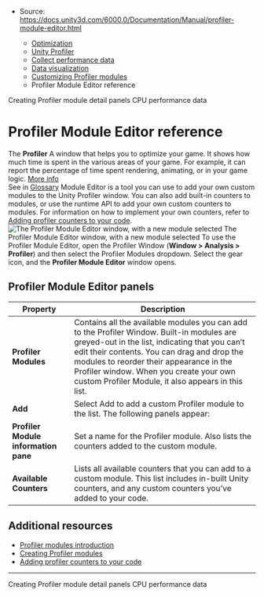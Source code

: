 * Source: https://docs.unity3d.com/6000.0/Documentation/Manual/profiler-module-editor.html

  * [Optimization](https://docs.unity3d.com/6000.0/Documentation/Manual/analysis.html)
  * [Unity Profiler](https://docs.unity3d.com/6000.0/Documentation/Manual/Profiler.html)
  * [Collect performance data](https://docs.unity3d.com/6000.0/Documentation/Manual/profiler-collect-data.html)
  * [Data visualization](https://docs.unity3d.com/6000.0/Documentation/Manual/profiler-visualizing-data.html)
  * [Customizing Profiler modules](https://docs.unity3d.com/6000.0/Documentation/Manual/profiler-customizing.html)
  * Profiler Module Editor reference


[](https://docs.unity3d.com/6000.0/Documentation/Manual/profiler-customizing-details-view.html)
Creating Profiler module detail panels
[](https://docs.unity3d.com/6000.0/Documentation/Manual/profiler-cpu.html)
CPU performance data
# Profiler Module Editor reference
The **Profiler** A window that helps you to optimize your game. It shows how much time is spent in the various areas of your game. For example, it can report the percentage of time spent rendering, animating, or in your game logic. [More info](https://docs.unity3d.com/6000.0/Documentation/Manual/Profiler.html)  
See in [Glossary](https://docs.unity3d.com/6000.0/Documentation/Manual/Glossary.html#Profiler) Module Editor is a tool you can use to add your own custom modules to the Unity Profiler window. You can also add built-in counters to modules, or use the runtime API to add your own custom counters to modules. For information on how to implement your own counters, refer to [Adding profiler counters to your code](https://docs.unity3d.com/6000.0/Documentation/Manual/profiler-add-counters-code.html).
![The Profiler Module Editor window, with a new module selected](https://docs.unity3d.com/6000.0/Documentation/uploads/Main/profiler-module-editor-user-counters.png) The Profiler Module Editor window, with a new module selected
To use the Profiler Module Editor, open the Profiler Window (**Window > Analysis > Profiler**) and then select the Profiler Modules dropdown.
Select the gear icon, and the **Profiler Module Editor** window opens. 
## Profiler Module Editor panels
Property | Description  
---|---  
**Profiler Modules** | Contains all the available modules you can add to the Profiler Window. Built-in modules are greyed-out in the list, indicating that you can’t edit their contents. You can drag and drop the modules to reorder their appearance in the Profiler window. When you create your own custom Profiler Module, it also appears in this list.  
**Add** | Select Add to add a custom Profiler module to the list. The following panels appear:  
**Profiler Module information pane** | Set a name for the Profiler module. Also lists the counters added to the custom module.  
**Available Counters** | Lists all available counters that you can add to a custom module. This list includes in-built Unity counters, and any custom counters you’ve added to your code.  
## Additional resources
  * [Profiler modules introduction](https://docs.unity3d.com/6000.0/Documentation/Manual/profiler-modules-introduction.html)
  * [Creating Profiler modules](https://docs.unity3d.com/6000.0/Documentation/Manual/profiler-creating-custom-modules.html)
  * [Adding profiler counters to your code](https://docs.unity3d.com/6000.0/Documentation/Manual/profiler-add-counters-code.html)


* * *
[](https://docs.unity3d.com/6000.0/Documentation/Manual/profiler-customizing-details-view.html)
Creating Profiler module detail panels
[](https://docs.unity3d.com/6000.0/Documentation/Manual/profiler-cpu.html)
CPU performance data
